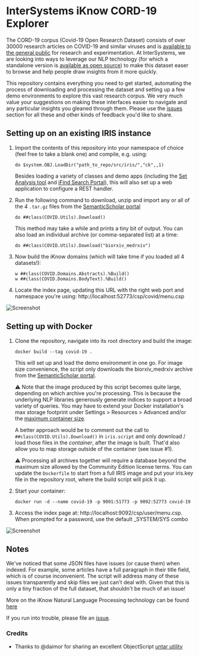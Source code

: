 # InterSystems iKnow CORD-19 Explorer

The CORD-19 corpus (Covid-19 Open Research Dataset) consists of over 30000 research articles on COVID-19 and similar viruses and is [available to the general public](https://pages.semanticscholar.org/coronavirus-research) for research and experimentation. At InterSystems, we are looking into ways to leverage our NLP technology (for which a standalone version is [available as open source](https://github.com/intersystems/iknow)) to make this dataset easer to browse and help people draw insights from it more quickly. 

This repository contains everything you need to get started, automating the process of downloading and processing the dataset and setting up a few demo environments to explore this vast research corpus. We very much value your suggestions on making these interfaces easier to navigate and any particular insights you gleaned through them. Please use the [issues](https://github.com/bdeboe/isc-iknow-covid/issues) section for all these and other kinds of feedback you'd like to share.

## Setting up on an existing IRIS instance

1. Import the contents of this repository into your namespace of choice (feel free to take a blank one) and compile, e.g. using:

    ```
    do $system.OBJ.LoadDir("path_to_repo/src/iris/","ck",,1)
    ```
    Besides loading a variety of classes and demo apps (including the [Set Analysis tool](https://github.com/bdeboe/isc-iknow-setanalysis) and [iFind Search Portal](https://github.com/bdeboe/isc-iknow-ifindportal)), this will also set up a web application to configure a REST handler. 
	
2. Run the following command to download, unzip and import any or all of the 4 `.tar.gz` files from the [SemanticScholar portal](https://pages.semanticscholar.org/coronavirus-research)

    ```
    do ##class(COVID.Utils).Download()
    ```
    This method may take a while and prints a tiny bit of output. You can also load an individual archive (or comma-separated list) at a time:

    ```
    do ##class(COVID.Utils).Download("biorxiv_medrxiv")
    ```
  
3. Now build the iKnow domains (which will take time if you loaded all 4 datasets!):

    ```
    w ##class(COVID.Domains.Abstracts).%Build()
    w ##class(COVID.Domains.BodyText).%Build()
    ```

4. Locate the index page, updating this URL with the right web port and namespace you're using: http://localhost:52773/csp/covid/menu.csp
	
  ![Screenshot](https://github.com/bdeboe/isc-iknow-covid/blob/master/docs/img/screenshot-menu.png)
  
  
## Setting up with Docker

1. Clone the repository, navigate into its root directory and build the image:

    ```
    docker build --tag covid-19 .
    ```

    This will set up and load the demo environment in one go. For image size convenience, the script only downloads the biorxiv_medrxiv archive from the [SemanticScholar portal](https://pages.semanticscholar.org/coronavirus-research). 

    :warning: Note that the image produced by this script becomes quite large, depending on which archive you're processing. This is because the underlying NLP libraries generously generate indices to support a broad variety of queries. You may have to extend your Docker installation's max storage footprint under Settings > Resources > Advanced and/or the [maximum container size](https://docs.docker.com/engine/reference/commandline/dockerd/#options-per-storage-driver). 
    
    A better approach would be to comment out the call to `##class(COVID.Utils).Download()` in `iris.script` and only download / load those files in the *container*, after the image is built. That'd also allow you to map storage outside of the container (see issue #1).

    :warning: Processing all archives together will require a database beyond the maximum size allowed by the Community Edition license terms. You can update the `Dockerfile` to start from a full IRIS image and put your iris.key file in the repository root, where the build script will pick it up.

2. Start your container:

    ```
    docker run -d --name covid-19 -p 9091:51773 -p 9092:52773 covid-19
    ```

3. Access the index page at: http://localhost:9092/csp/user/menu.csp. 
    When prompted for a password, use the default _SYSTEM/SYS combo
	
  ![Screenshot](https://github.com/bdeboe/isc-iknow-covid/blob/master/docs/img/screenshot-menu.png)


## Notes

We've noticed that some JSON files have issues (or cause them) when indexed. For example, some articles have a full paragraph in their title field, which is of course inconvenient. The script will address many of these issues transparently and skip files we just can't deal with. Given that this is only a tiny fraction of the full dataset, that shouldn't be much of an issue!

More on the iKnow Natural Language Processing technology can be found [here](https://github.com/intersystems/iknow/wiki)

If you run into trouble, please file an [issue](https://github.com/bdeboe/isc-iknow-covid/issues).

### Credits

- Thanks to @daimor for sharing an excellent ObjectScript [untar utility](https://github.com/daimor/isc-tar)